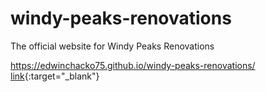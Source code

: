 # windy-peaks-renovations
The official website for Windy Peaks Renovations <br/>

<a href="https://edwinchacko75.github.io/windy-peaks-renovations/" target="_blank">https://edwinchacko75.github.io/windy-peaks-renovations/</a>
[link]([url](https://edwinchacko75.github.io/windy-peaks-renovations/)https://edwinchacko75.github.io/windy-peaks-renovations/){:target="_blank"}

